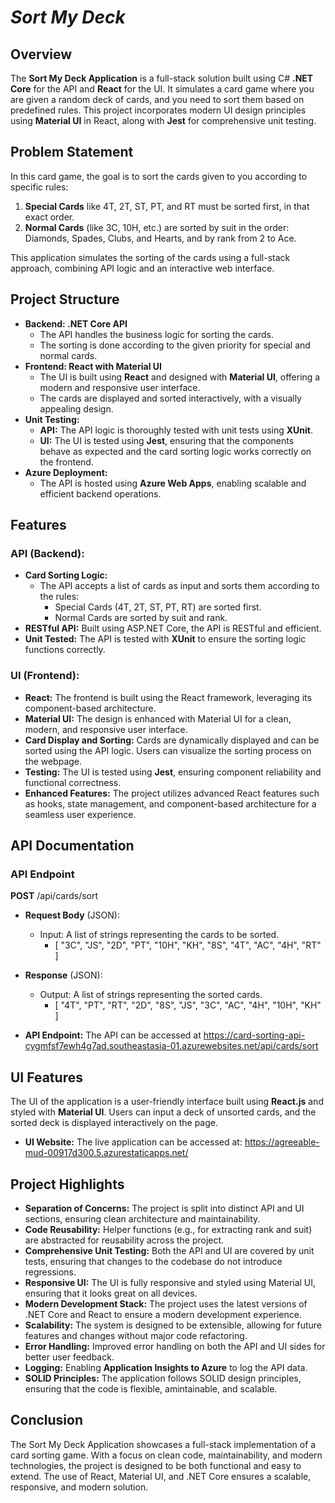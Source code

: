 # ***Sort My Deck***

## Overview
The **Sort My Deck Application** is a full-stack solution built using C# **.NET Core** for the API and **React** for the UI. It simulates a card game where you are given a random deck of cards, and you need to sort them based on predefined rules. This project incorporates modern UI design principles using **Material UI** in React, along with **Jest** for comprehensive unit testing.

## Problem Statement
In this card game, the goal is to sort the cards given to you according to specific rules:
1. **Special Cards** like 4T, 2T, ST, PT, and RT must be sorted first, in that exact order.
2. **Normal Cards** (like 3C, 10H, etc.) are sorted by suit in the order: Diamonds, Spades, Clubs, and Hearts, and by rank from 2 to Ace.

This application simulates the sorting of the cards using a full-stack approach, combining API logic and an interactive web interface.

## Project Structure
  - **Backend: .NET Core API**
    - The API handles the business logic for sorting the cards.
    - The sorting is done according to the given priority for special and normal cards.
  - **Frontend: React with Material UI**
    - The UI is built using **React** and designed with **Material UI**, offering a modern and responsive user interface.
    - The cards are displayed and sorted interactively, with a visually appealing design.
  - **Unit Testing:**
    - **API:** The API logic is thoroughly tested with unit tests using **XUnit**.
    - **UI:** The UI is tested using **Jest**, ensuring that the components behave as expected and the card sorting logic works correctly on the frontend.
  - **Azure Deployment:**
    - The API is hosted using **Azure Web Apps**, enabling scalable and efficient backend operations.

## Features

### API (Backend):

  - **Card Sorting Logic:**
    - The API accepts a list of cards as input and sorts them according to the rules:
      - Special Cards (4T, 2T, ST, PT, RT) are sorted first.
      - Normal Cards are sorted by suit and rank.
  - **RESTful API:** Built using ASP.NET Core, the API is RESTful and efficient.
  - **Unit Tested:** The API is tested with **XUnit** to ensure the sorting logic functions correctly.

### UI (Frontend):

  - **React:** The frontend is built using the React framework, leveraging its component-based architecture.
  - **Material UI:** The design is enhanced with Material UI for a clean, modern, and responsive user interface.
  - **Card Display and Sorting:** Cards are dynamically displayed and can be sorted using the API logic. Users can visualize the sorting process on the webpage.
  - **Testing:** The UI is tested using **Jest**, ensuring component reliability and functional correctness.
  - **Enhanced Features:** The project utilizes advanced React features such as hooks, state management, and component-based architecture for a seamless user experience.

## API Documentation

### API Endpoint

**POST** /api/cards/sort
  - **Request Body** (JSON):
      - Input: A list of strings representing the cards to be sorted.
         - [
          "3C", "JS", "2D", "PT", "10H", "KH", "8S", "4T", "AC", "4H", "RT"
          ]

  - **Response** (JSON):
    - Output: A list of strings representing the sorted cards.
        - [
          "4T", "PT", "RT", "2D", "8S", "JS", "3C", "AC", "4H", "10H", "KH"
          ]

  - **API Endpoint:** The API can be accessed at https://card-sorting-api-cygmfsf7ewh4g7ad.southeastasia-01.azurewebsites.net/api/cards/sort

## UI Features
  The UI of the application is a user-friendly interface built using **React.js** and styled with **Material UI**. Users can input a deck of unsorted cards, and the sorted deck is displayed     interactively on the page.

  - **UI Website:** The live application can be accessed at: https://agreeable-mud-00917d300.5.azurestaticapps.net/

## Project Highlights
  - **Separation of Concerns:** The project is split into distinct API and UI sections, ensuring clean architecture and maintainability.
  - **Code Reusability:** Helper functions (e.g., for extracting rank and suit) are abstracted for reusability across the project.
  - **Comprehensive Unit Testing:** Both the API and UI are covered by unit tests, ensuring that changes to the codebase do not introduce regressions.
  - **Responsive UI:** The UI is fully responsive and styled using Material UI, ensuring that it looks great on all devices.
  - **Modern Development Stack:** The project uses the latest versions of .NET Core and React to ensure a modern development experience.
  - **Scalability:** The system is designed to be extensible, allowing for future features and changes without major code refactoring.
  - **Error Handling:** Improved error handling on both the API and UI sides for better user feedback.
  - **Logging:** Enabling **Application Insights to Azure** to log the API data.
  - **SOLID Principles:** The application follows SOLID design principles, ensuring that the code is flexible, amintainable, and scalable.

## Conclusion
The Sort My Deck Application showcases a full-stack implementation of a card sorting game. With a focus on clean code, maintainability, and modern technologies, the project is designed to be both functional and easy to extend. The use of React, Material UI, and .NET Core ensures a scalable, responsive, and modern solution.
